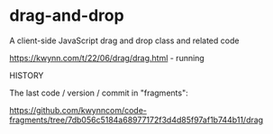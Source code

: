 # drag-and-drop
A client-side JavaScript drag and drop class and related code

https://kwynn.com/t/22/06/drag/drag.html - running


HISTORY

The last code / version / commit in "fragments":

https://github.com/kwynncom/code-fragments/tree/7db056c5184a68977172f3d4d85f97af1b744b11/drag
